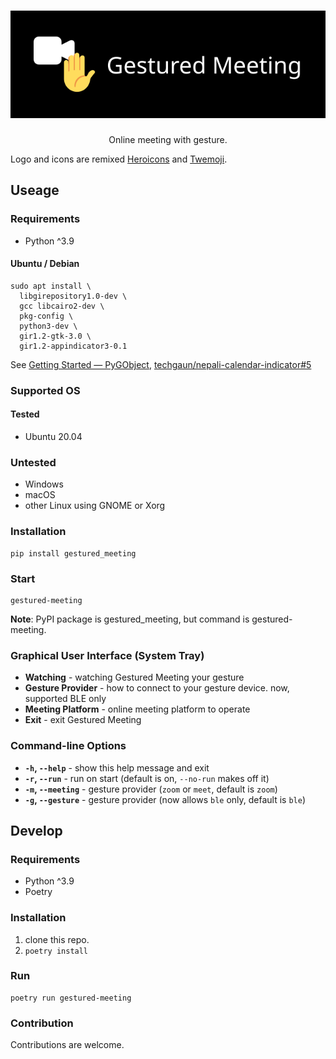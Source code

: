 <h1 align="center"><img src="https://raw.githubusercontent.com/ygkn/gestured-meeting/main/logo.svg" alt="Gestured Meeting" /></h1>

<p align="center">
Online meeting with gesture.
</p>

Logo and icons are remixed [Heroicons](https://heroicons.com/) and [Twemoji](https://twemoji.twitter.com/).

## Useage

### Requirements

- Python ^3.9

#### Ubuntu / Debian

```
sudo apt install \
  libgirepository1.0-dev \
  gcc libcairo2-dev \
  pkg-config \
  python3-dev \
  gir1.2-gtk-3.0 \
  gir1.2-appindicator3-0.1
```

See [Getting Started — PyGObject](https://pygobject.readthedocs.io/en/latest/getting_started.html), [techgaun/nepali-calendar-indicator#5](https://github.com/techgaun/nepali-calendar-indicator/issues/5)

### Supported OS

#### Tested

- Ubuntu 20.04

### Untested

- Windows
- macOS
- other Linux using GNOME or Xorg

### Installation

```
pip install gestured_meeting
```

### Start

```
gestured-meeting
```

**Note**: PyPI package is gestured_meeting, but command is gestured-meeting.

### Graphical User Interface (System Tray)

- **Watching** - watching Gestured Meeting your gesture
- **Gesture Provider** - how to connect to your gesture device. now, supported BLE only
- **Meeting Platform** - online meeting platform to operate
- **Exit** - exit Gestured Meeting

### Command-line Options

- **`-h`, `--help`** - show this help message and exit
- **`-r`, `--run`** - run on start (default is on, `--no-run` makes off it)
- **`-m`, `--meeting`** - gesture provider (`zoom` or `meet`, default is `zoom`)
- **`-g`, `--gesture`** - gesture provider (now allows `ble` only, default is `ble`)

## Develop

### Requirements

- Python ^3.9
- Poetry

### Installation

1. clone this repo.
2. `poetry install`

### Run

```
poetry run gestured-meeting
```

### Contribution

Contributions are welcome.
